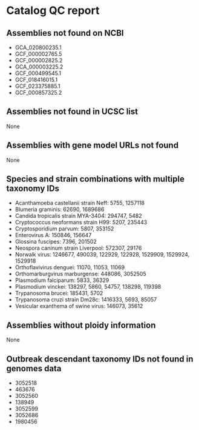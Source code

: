 # Catalog QC report

## Assemblies not found on NCBI

- GCA_020800235.1
- GCF_000002765.5
- GCF_000002825.2
- GCA_000003225.2
- GCF_000499545.1
- GCF_018416015.1
- GCF_023375885.1
- GCF_000857325.2

## Assemblies not found in UCSC list

None

## Assemblies with gene model URLs not found

None

## Species and strain combinations with multiple taxonomy IDs

- Acanthamoeba castellanii strain Neff: 5755, 1257118
- Blumeria graminis: 62690, 1689686
- Candida tropicalis strain MYA-3404: 294747, 5482
- Cryptococcus neoformans strain H99: 5207, 235443
- Cryptosporidium parvum: 5807, 353152
- Enterovirus A: 150846, 156647
- Glossina fuscipes: 7396, 201502
- Neospora caninum strain Liverpool: 572307, 29176
- Norwalk virus: 1246677, 490039, 122929, 122928, 1529909, 1529924, 1529918
- Orthoflavivirus denguei: 11070, 11053, 11069
- Orthomarburgvirus marburgense: 448086, 3052505
- Plasmodium falciparum: 5833, 36329
- Plasmodium vinckei: 138297, 5860, 54757, 138298, 119398
- Trypanosoma brucei: 185431, 5702
- Trypanosoma cruzi strain Dm28c: 1416333, 5693, 85057
- Vesicular exanthema of swine virus: 146073, 35612

## Assemblies without ploidy information

None

## Outbreak descendant taxonomy IDs not found in genomes data

- 3052518
- 463676
- 3052560
- 138949
- 3052599
- 3052686
- 1980456